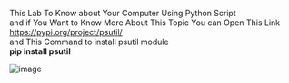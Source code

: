 This Lab To Know about Your Computer Using Python Script<br/>
and if You Want to Know More About This Topic You can Open This Link <br/>
https://pypi.org/project/psutil/         <br/>
and This Command to install psutil module <br/>
**pip install psutil**

![image](https://github.com/Ephraim-Hedia/Embedded_Linux_Diploma_Team_C1/assets/74508494/cfb82373-a11b-45e0-81c0-bf4197677f08)
